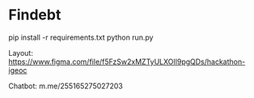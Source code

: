 # Findebt

pip install -r requirements.txt
python run.py

Layout: https://www.figma.com/file/f5FzSw2xMZTyULXOIl9pgQDs/hackathon-igeoc

Chatbot: m.me/255165275027203
